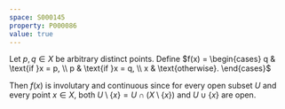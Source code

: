 ```yaml
---
space: S000145
property: P000086
value: true
---
```


Let $p, q \in X$ be arbitrary distinct points.
Define $f(x) = \begin{cases} q & \text{if }x = p, \\ p & \text{if }x = q, \\ x & \text{otherwise}. \end{cases}$

Then $f(x)$ is involutary and continuous since for every open subset $U$ and every point $x \in X$, both $U \setminus \{x\} = U \cap \left( X \setminus \{x\} \right)$ and $U \cup \{x\}$ are open.
